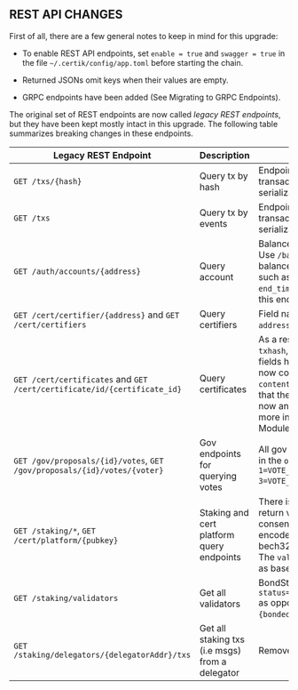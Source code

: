 ## REST API CHANGES

First of all, there are a few general notes to keep in mind for this upgrade:

- To enable REST API endpoints, set `enable = true` and `swagger = true` in the file `~/.certik/config/app.toml` before starting the chain. 

- Returned JSONs omit keys when their values are empty.

- GRPC endpoints have been added (See Migrating to GRPC Endpoints).

  

The original set of REST endpoints are now called *legacy REST endpoints*, but they have been kept mostly intact in this upgrade. The following table summarizes breaking changes in these endpoints.

| Legacy REST Endpoint                                         | Description                                     | Breaking Change                                              |
| ------------------------------------------------------------ | ----------------------------------------------- | ------------------------------------------------------------ |
| `GET /txs/{hash}`                                            | Query tx by hash                                | Endpoint will error when trying to output transactions that don't support Amino serialization (e.g. IBC txs). |
| `GET /txs`                                                   | Query tx by events                              | Endpoint will error when trying to output transactions that don't support Amino serialization (e.g. IBC txs). |
| `GET /auth/accounts/{address}`                               | Query account                                   | Balances are no longer shown in this endpoint. Use `/bank/balances/{address}` instead to query balances. (Properties specfic to vesting account such as `delegated_free`, `delegated_vesting`, `end_time`, and `original_vesting` are still shown in this endpoint.) |
| `GET /cert/certifier/{address}` and `GET /cert/certifiers`   | Query certifiers                                | Field name `certifier` has been changed to `address`.        |
| `GET /cert/certificates` and `GET /cert/certificate/id/{certificate_id}` | Query certificates                              | As a result of the module-wide refactoring, `txhash`, `certificate_type`, and `request_content` fields has been removed. Instead, `content.type` now contains the certificate content and `content.value` the certificate content. Also note that the empty value for `compilation_content` is now an empty object (`{}`) instead of `null`. For more information, see the section Certification Module Refactor. |
| `GET /gov/proposals/{id}/votes`, `GET /gov/proposals/{id}/votes/{voter}` | Gov endpoints for querying votes                | All gov endpoints which return votes return int32 in the `option` field instead of string: `1=VOTE_OPTION_YES, 2=VOTE_OPTION_ABSTAIN, 3=VOTE_OPTION_NO, 4=VOTE_OPTION_NO_WITH_VETO`. |
| `GET /staking/*`, `GET /cert/platform/{pubkey}`              | Staking and cert platform query endpoints       | There is a breaking change for endpoints that return validator consensus public key. The consensus public key field returns an Amino-encoded struct representing an `Any` instead of a bech32-encoded string representing the pubkey. The `value` field of the `Any` is the pubkey's raw key as base64-encoded bytes. |
| `GET /staking/validators`                                    | Get all validators                              | BondStatus parameters are now `?status=BOND_STATUS_{BONDED,UNBONDED,UNBONDING}` as opposed to `?status={bonded,unbonded,unbonding}`. |
| `GET /staking/delegators/{delegatorAddr}/txs`                | Get all staking txs (i.e msgs) from a delegator | Removed                                                      |

